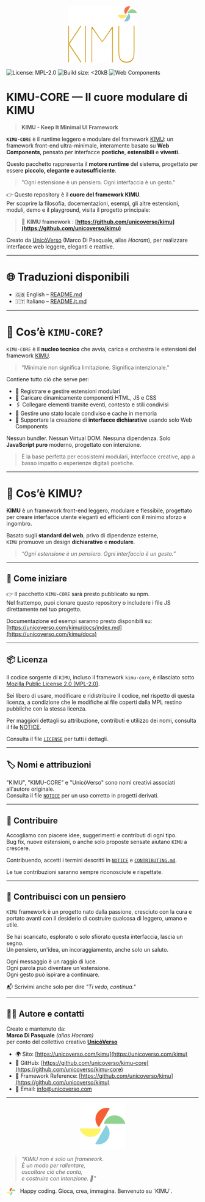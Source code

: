 <p align="center">
  <a href="https://unicoverso.com/kimu" target="_blank">
    <img src="logo_kimu.png" alt="KIMU Logo" width="180" />
  </a>
</p>

![License: MPL-2.0](https://img.shields.io/badge/license-MPL%202.0-brightgreen.svg)
![Build size: <20kB](https://img.shields.io/badge/core%20build-<20kB-blue.svg)
![Web Components](https://img.shields.io/badge/web--components-native-blueviolet)


# KIMU-CORE — Il cuore modulare di KIMU
> **KIMU - Keep It Minimal UI Framework**

**`KIMU-CORE`** è il runtime leggero e modulare del framework [KIMU](https://github.com/unicoverso/kimu): un framework front-end ultra-minimale, interamente basato su **Web Components**, pensato per interfacce **poetiche**, **estensibili** e **viventi**.

Questo pacchetto rappresenta il **motore runtime** del sistema, progettato per essere **piccolo, elegante e autosufficiente**.


> "Ogni estensione è un pensiero. Ogni interfaccia è un gesto."


👉 Questo repository è il **cuore del framework KIMU**.  
Per scoprire la filosofia, docementazioni, esempi, gli altre estensioni,  moduli, demo e il playground, visita il progetto principale:  

> 🔗 **KIMU framework** : **[https://github.com/unicoverso/kimu](https://github.com/unicoverso/kimu)**


Creato da [UnicòVerso](https://unicoverso.com) (Marco Di Pasquale, alias *Hocram*), per realizzare interfacce web leggere, eleganti e reattive.


---


# 🌐 Traduzioni disponibili

- 🇬🇧 English – [README.md](./README.md)  
- 🇮🇹 Italiano – [README.it.md](./README.it.md)


---


# 🔧 Cos’è `KIMU-CORE`?

`KIMU-CORE` è il **nucleo tecnico** che avvia, carica e orchestra le estensioni del framework [KIMU](https://github.com/UnicoVerso/kimu).

> "Minimale non significa limitazione. Significa intenzionale."

Contiene tutto ciò che serve per:

- 🧠 Registrare e gestire estensioni modulari  
- 🧩 Caricare dinamicamente componenti HTML, JS e CSS  
- 🖇️ Collegare elementi tramite eventi, contesto e stili condivisi  
- 💾 Gestire uno stato locale condiviso e cache in memoria  
- 🧱 Supportare la creazione di **interfacce dichiarative** usando solo Web Components  

Nessun bundler. Nessun Virtual DOM. Nessuna dipendenza. Solo **JavaScript puro** moderno, progettato con intenzione.

> È la base perfetta per ecosistemi modulari, interfacce creative, app a basso impatto o esperienze digitali poetiche.


---


# 🌱 Cos’è KIMU?

**KIMU** è un framework front-end leggero, modulare e flessibile, progettato per creare interfacce utente eleganti ed efficienti con il minimo sforzo e ingombro.

Basato sugli **standard del web**, privo di dipendenze esterne,  
`KIMU` promuove un design **dichiarativo** e **modulare**.

> _“Ogni estensione è un pensiero. Ogni interfaccia è un gesto.”_


---


## 🚀 Come iniziare

👉 Il pacchetto `KIMU-CORE` sarà presto pubblicato su npm.  
Nel frattempo, puoi clonare questo repository o includere i file JS direttamente nel tuo progetto.

Documentazione ed esempi saranno presto disponibili su:  
[https://unicoverso.com/kimu/docs/index.md](https://unicoverso.com/kimu/docs)


---


## 📦 Licenza

Il codice sorgente di `KIMU`, incluso il framework `kimu-core`, 
è rilasciato sotto [Mozilla Public License 2.0 (MPL-2.0)](./LICENSE).  
  
Sei libero di usare, modificare e ridistribuire il codice, nel rispetto di questa licenza, a condizione che le modifiche ai file coperti dalla MPL restino pubbliche con la stessa licenza.

Per maggiori dettagli su attribuzione, contributi e utilizzo dei nomi, consulta il file [NOTICE](./NOTICE).

Consulta il file [`LICENSE`](./LICENSE) per tutti i dettagli.


---


## 🏷️ Nomi e attribuzioni

"KIMU", "KIMU-CORE" e "UnicòVerso" sono nomi creativi associati all'autore originale.  
Consulta il file [`NOTICE`](./NOTICE) per un uso corretto in progetti derivati.


---


## 🤝 Contribuire

Accogliamo con piacere idee, suggerimenti e contributi di ogni tipo.  
Bug fix, nuove estensioni, o anche solo proposte sensate aiutano `KIMU` a crescere.

Contribuendo, accetti i termini descritti in [`NOTICE`](./NOTICE) e [`CONTRIBUTING.md`](./CONTRIBUTING.md).

Le tue contribuzioni saranno sempre riconosciute e rispettate.


---


## 💌 Contribuisci con un pensiero

`KIMU` framework è un progetto nato dalla passione, cresciuto con la cura e portato avanti con il desiderio di costruire qualcosa di leggero, umano e utile.

Se hai scaricato, esplorato o solo sfiorato questa interfaccia, lascia un segno.  
Un pensiero, un'idea, un incoraggiamento, anche solo un saluto.

Ogni messaggio è un raggio di luce.  
Ogni parola può diventare un'estensione.  
Ogni gesto può ispirare a continuare.

📬 Scrivimi anche solo per dire *"Ti vedo, continua."*  


---


## 🧑‍💻 Autore e contatti

Creato e mantenuto da:  
**Marco Di Pasquale** *(alias Hocram)*  
per conto del collettivo creativo **[UnicòVerso](https://unicoverso.com)**

- 🌍 Sito: [https://unicoverso.com/kimu](https://unicoverso.com/kimu)  
- 🐙 GitHub: [https://github.com/unicoverso/kimu-core](https://github.com/unicoverso/kimu-core)  
- 🚀 Framework Reference: [https://github.com/unicoverso/kimu](https://github.com/unicoverso/kimu) 
- 📩 Email: [info@unicoverso.com](mailto:info@unicoverso.com)


---


<p align="center">
  <a href="https://unicoverso.com/kimu" target="_blank">
    <img src="icon.svg" alt="KIMU Logo" width="120" />
  </a>
</p>

> _“KIMU non è solo un framework.  
È un modo per rallentare,  
ascoltare ciò che conta,  
e costruire con intenzione. 🌱”_

<p>
  <img src="icon.svg" alt="KIMU Icon" width="24" style="vertical-align: middle; margin-right: 8px;" />
  Happy coding. Gioca, crea, immagina. Benvenuto su `KIMU`.
</p>
